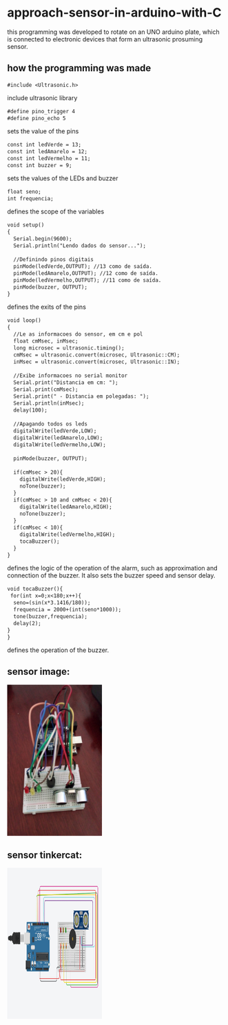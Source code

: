 
<h1>approach-sensor-in-arduino-with-C</h1>

this programming was developed to rotate on an UNO arduino plate, which is connected to electronic devices that form an ultrasonic prosuming sensor.

<h2>how the programming was made</h2>


~~~
#include <Ultrasonic.h>
~~~
include ultrasonic library

~~~
#define pino_trigger 4
#define pino_echo 5
~~~
sets the value of the pins

~~~
const int ledVerde = 13;
const int ledAmarelo = 12;
const int ledVermelho = 11;
const int buzzer = 9;
~~~
sets the values of the LEDs and buzzer

~~~
float seno;
int frequencia;
~~~
defines the scope of the variables

~~~
void setup()
{
  Serial.begin(9600);
  Serial.println("Lendo dados do sensor...");
   
  //Definindo pinos digitais
  pinMode(ledVerde,OUTPUT); //13 como de saída.
  pinMode(ledAmarelo,OUTPUT); //12 como de saída.
  pinMode(ledVermelho,OUTPUT); //11 como de saída.
  pinMode(buzzer, OUTPUT); 
}
~~~
defines the exits of the pins

~~~
void loop()
{
  //Le as informacoes do sensor, em cm e pol
  float cmMsec, inMsec;
  long microsec = ultrasonic.timing();
  cmMsec = ultrasonic.convert(microsec, Ultrasonic::CM);
  inMsec = ultrasonic.convert(microsec, Ultrasonic::IN);
  
  //Exibe informacoes no serial monitor
  Serial.print("Distancia em cm: ");
  Serial.print(cmMsec);
  Serial.print(" - Distancia em polegadas: ");
  Serial.println(inMsec);
  delay(100);

  //Apagando todos os leds
  digitalWrite(ledVerde,LOW);  
  digitalWrite(ledAmarelo,LOW);
  digitalWrite(ledVermelho,LOW);

  pinMode(buzzer, OUTPUT); 
  
  if(cmMsec > 20){
    digitalWrite(ledVerde,HIGH);
    noTone(buzzer);
  }
  if(cmMsec > 10 and cmMsec < 20){
    digitalWrite(ledAmarelo,HIGH);
    noTone(buzzer);
  }
  if(cmMsec < 10){
    digitalWrite(ledVermelho,HIGH);
    tocaBuzzer();
  }
}
~~~
defines the logic of the operation of the alarm, such as approximation and connection of the buzzer. It also sets the buzzer speed and sensor delay.
~~~
void tocaBuzzer(){
 for(int x=0;x<180;x++){
  seno=(sin(x*3.1416/180));
  frequencia = 2000+(int(seno*1000));
  tone(buzzer,frequencia);
  delay(2);
}
}
~~~
defines the operation of the buzzer.

<h2>sensor image:</h2>
<p>
	<img src="https://github.com/leonardo8787/approach-sensor-in-arduino-with-C/blob/main/WhatsApp%20Image%202021-09-20%20at%2009.34.03.jpeg" width="220" height="350">
</p>

<h2>sensor tinkercat:</h2>
<p>
	<img src="https://github.com/leonardo8787/approach-sensor-in-arduino-with-C/blob/main/WhatsApp%20Image%202021-09-28%20at%2011.07.21.jpeg" width="220" height="350">
</p>
